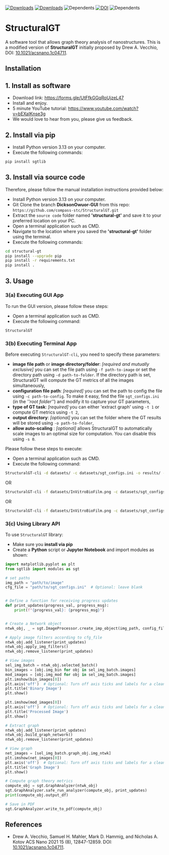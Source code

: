 [![Downloads](https://pepy.tech/badge/sgtlib)](https://pepy.tech/project/sgtlib) [![Downloads](https://pepy.tech/badge/sgtlib/week)](https://pepy.tech/project/sgtlib)
![Dependents](https://badgen.net/github/dependents-repo/owuordickson/structural-gt/?icon=github)
[![DOI](https://zenodo.org/badge/739102771.svg)](https://doi.org/10.5281/zenodo.16542144)
![Dependents](https://badgen.net/github/license/owuordickson/structural-gt/?icon=github)

# StructuralGT

A software tool that allows graph theory analysis of nanostructures. This is a modified version of **StructuralGT** initially proposed by Drew A. Vecchio, DOI: [10.1021/acsnano.1c04711](https://pubs.acs.org/doi/10.1021/acsnano.1c04711?ref=pdf).

## Installation

## 1. Install as software

* Download link: https://forms.gle/UtFfkGGqRoUjzeL47
* Install and enjoy. 
* 5 minute YouTube tutorial: https://www.youtube.com/watch?v=bEXaIKnse3g
* We would love to hear from you, please give us feedback.

## 2. Install via pip
* Install Python version 3.13 on your computer.
* Execute the following commands:

```bash
pip install sgtlib
```


## 3. Install via source code

Therefore, please follow the manual installation instructions provided below:

* Install Python version 3.13 on your computer.
* Git Clone the branch **DicksonOwuor-GUI** from this repo: ```https://github.com/compass-stc/StructuralGT.git```
* Extract the ```source code``` folder named **'structural-gt'** and save it to your preferred location on your PC.
* Open a terminal application such as CMD. 
* Navigate to the location where you saved the **'structural-gt'** folder using the terminal. 
* Execute the following commands:

```bash
cd structural-gt
pip install --upgrade pip
pip install -r requirements.txt
pip install .
```

## 3. Usage

### 3(a) Executing GUI App

To run the GUI version, please follow these steps:

* Open a terminal application such as CMD.
* Execute the following command:

```bash
StructuralGT
```

### 3(b) Executing Terminal App

Before executing ```StructuralGT-cli```, you need to specify these parameters:

* **image file path** or **image directory/folder**: *[required and mutually exclusive]* you can set the file path using ```-f path-to-image``` or set the directory path using ```-d path-to-folder```. If the directory path is set, StructuralGT will compute the GT metrics of all the images simultaneously,
* **configuration file path**: *[required]* you can set the path to config the file using ```-c path-to-config```. To make it easy, find the file ```sgt_configs.ini``` (in the *''root folder''*) and modify it to capture your GT parameters,
* **type of GT task**: *[required]* you can either 'extract graph' using ```-t 1``` or compute GT metrics using ```-t 2```,
* **output directory**: *[optional]* you can set the folder where the GT results will be stored using ```-o path-to-folder```,
* **allow auto-scaling** : *[optional]* allows StructuralGT to automatically scale images to an optimal size for computation. You can disable this using ```-s 0```.

Please follow these steps to execute:

* Open a terminal application such as CMD.
* Execute the following command:

```bash
StructuralGT-cli -d datasets/ -c datasets/sgt_configs.ini -o results/ -t 2
```

OR 

```bash
StructuralGT-cli -f datasets/InVitroBioFilm.png -c datasets/sgt_configs.ini -t 2
```

OR

```bash
StructuralGT-cli -f datasets/InVitroBioFilm.png -c datasets/sgt_configs.ini -t 1
```

### 3(c) Using Library API
To use ```StructuralGT``` library:
* Make sure you **install via pip**
* Create a **Python** script or **Jupyter Notebook** and import modules as shown:

```python
import matplotlib.pyplot as plt
from sgtlib import modules as sgt

# set paths
img_path = "path/to/image"
cfg_file = "path/to/sgt_configs.ini"  # Optional: leave blank


# Define a function for receiving progress updates
def print_updates(progress_val, progress_msg):
    print(f"{progress_val}: {progress_msg}")


# Create a Network object
ntwk_obj, _ = sgt.ImageProcessor.create_imp_object(img_path, config_file=cfg_file)

# Apply image filters according to cfg_file
ntwk_obj.add_listener(print_updates)
ntwk_obj.apply_img_filters()
ntwk_obj.remove_listener(print_updates)

# View images
sel_img_batch = ntwk_obj.selected_batch()
bin_images = [obj.img_bin for obj in sel_img_batch.images]
mod_images = [obj.img_mod for obj in sel_img_batch.images]
plt.imshow(bin_images[0])
plt.axis('off')  # Optional: Turn off axis ticks and labels for a cleaner image display
plt.title('Binary Image')
plt.show()

plt.imshow(mod_images[0])
plt.axis('off')  # Optional: Turn off axis ticks and labels for a cleaner image display
plt.title('Processed Image')
plt.show()

# Extract graph
ntwk_obj.add_listener(print_updates)
ntwk_obj.build_graph_network()
ntwk_obj.remove_listener(print_updates)

# View graph
net_images = [sel_img_batch.graph_obj.img_ntwk]
plt.imshow(net_images[0])
plt.axis('off')  # Optional: Turn off axis ticks and labels for a cleaner image display
plt.title('Graph Image')
plt.show()

# Compute graph theory metrics
compute_obj = sgt.GraphAnalyzer(ntwk_obj)
sgt.GraphAnalyzer.safe_run_analyzer(compute_obj, print_updates)
print(compute_obj.output_df)

# Save in PDF
sgt.GraphAnalyzer.write_to_pdf(compute_obj)
```


## References
* Drew A. Vecchio, Samuel H. Mahler, Mark D. Hammig, and Nicholas A. Kotov
ACS Nano 2021 15 (8), 12847-12859. DOI: [10.1021/acsnano.1c04711](https://pubs.acs.org/doi/10.1021/acsnano.1c04711?ref=pdf).
